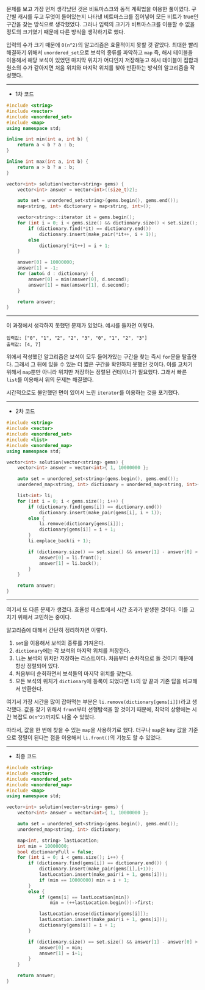 문제를 보고 가장 먼저 생각났던 것은 비트마스크와 동적 계획법을 이용한 풀이였다. 구간별 캐시를 두고 무엇이 들어있는지 나타낸 비트마스크를 집어넣어 모든 비트가 true인 구간을 찾는 방식으로 생각했었다. 그러나 입력의 크기가 비트마스크를 이용할 수 없을 정도의 크기였기 때문에 다른 방식을 생각하기로 했다.


입력의 수가 크기 때문에 `O(n^2)`의 알고리즘은 효율적이지 못할 것 같았다. 최대한 빨리 해결하기 위해서 `unordered_set`으로 보석의 종류를 파악하고 `map` 즉, 해시 테이블을 이용해서 해당 보석이 있었던 마지막 위치가 어디인지 저장해놓고 해시 테이블이 집합과 원소의 수가 같아지면 처음 위치와 마지막 위치를 찾아 반환하는 방식의 알고리즘을 작성했다.

---
* 1차 코드
~~~cpp
#include <string>
#include <vector>
#include <unordered_set>
#include <map>
using namespace std;

inline int min(int a, int b) {
    return a < b ? a : b;
}

inline int max(int a, int b) {
    return a > b ? a : b;
}

vector<int> solution(vector<string> gems) {
    vector<int> answer = vector<int>((size_t)2);

    auto set = unordered_set<string>(gems.begin(), gems.end());
    map<string, int> dictionary = map<string, int>();

    vector<string>::iterator it = gems.begin();
    for (int i = 0; i < gems.size() && dictionary.size() < set.size(); i++) {
        if (dictionary.find(*it) == dictionary.end())
            dictionary.insert(make_pair(*it++, i + 1));
        else
            dictionary[*it++] = i + 1;
    }

    answer[0] = 10000000;
    answer[1] = -1;
    for (auto& d : dictionary) {
        answer[0] = min(answer[0], d.second);
        answer[1] = max(answer[1], d.second);
    }

    return answer;
}
~~~
---
이 과정에서 생각하지 못했던 문제가 있었다. 예시를 들자면 이렇다.
~~~
입력값: ["0", "1", "2", "2", "3", "0", "1", "2", "3"]
출력값: [4, 7]
~~~

위에서 작성했던 알고리즘은 보석이 모두 들어가있는 구간을 찾는 즉시 `for`문을 탈출한다. 그래서 그 뒤에 있을 수 있는 더 짧은 구간을 확인하지 못했던 것이다. 이를 고치기 위해서 `map`뿐만 아니라 위치만 저장하는 정렬된 컨테이너가 필요했다. 그래서 빠른 `list`를 이용해서 위의 문제는 해결했다.

시간적으로도 불안했던 면이 있어서 느린 `iterator`를 이용하는 것을 포기했다.

---
* 2차 코드
~~~cpp
#include <string>
#include <vector>
#include <unordered_set>
#include <list>
#include <unordered_map>
using namespace std;

vector<int> solution(vector<string> gems) {
    vector<int> answer = vector<int>{ 1, 10000000 };

    auto set = unordered_set<string>(gems.begin(), gems.end());
    unordered_map<string, int> dictionary = unordered_map<string, int>();

    list<int> li;
    for (int i = 0; i < gems.size(); i++) {
        if (dictionary.find(gems[i]) == dictionary.end())
            dictionary.insert(make_pair(gems[i], i + 1));
        else {
            li.remove(dictionary[gems[i]]);
            dictionary[gems[i]] = i + 1;
        }
        li.emplace_back(i + 1);

        if (dictionary.size() == set.size() && answer[1] - answer[0] > li.back() - li.front()) {
            answer[0] = li.front();
            answer[1] = li.back();
        }
    }

    return answer;
}
~~~
---
여기서 또 다른 문제가 생겼다. 효율성 테스트에서 시간 초과가 발생한 것이다. 이를 고치기 위해서 고민하는 중이다.

알고리즘에 대해서 간단히 정리하자면 이렇다.

1. `set`을 이용해서 보석의 종류를 가져온다.
2. `dictionary`에는 각 보석의 마지막 위치를 저장한다.
3. `li`는 보석의 위치만 저장하는 리스트이다. 처음부터 순차적으로 돌 것이기 때문에 항상 정렬되어 있다.
4. 처음부터 순회하면서 보석들의 마지막 위치를 찾는다.
5. 모든 보석의 위치가 `dictionary`에 등록이 되었다면 `li`의 양 끝과 기존 답을 비교해서 반환한다.

여기서 가장 시간을 많이 잡아먹는 부분은 `li.remove(dictionary[gems[i]])`라고 생각했다. 값을 찾기 위해서 `front`부터 선형탐색을 할 것이기 때문에, 최악의 상황에는 시간 복잡도 `O(n^2)`까지도 나올 수 있었다.

따라서, 값을 한 번에 찾을 수 있는 `map`을 사용하기로 했다. 더구나 `map`은 key 값을 기준으로 정렬이 된다는 점을 이용해서 `li.front()`의 기능도 할 수 있었다.

---
* 최종 코드

~~~cpp
#include <string>
#include <vector>
#include <unordered_set>
#include <unordered_map>
#include <map>
using namespace std;

vector<int> solution(vector<string> gems) {
    vector<int> answer = vector<int>{ 1, 10000000 };

    auto set = unordered_set<string>(gems.begin(), gems.end());
    unordered_map<string, int> dictionary;

    map<int, string> lastLocation;
    int min = 10000000;
    bool dictionaryFull = false;
    for (int i = 0; i < gems.size(); i++) {
        if (dictionary.find(gems[i]) == dictionary.end()) {
            dictionary.insert(make_pair(gems[i],i+1));
            lastLocation.insert(make_pair(i + 1, gems[i]));
            if (min == 10000000) min = i + 1;
        }
        else {
            if (gems[i] == lastLocation[min])
                min = (++lastLocation.begin())->first;

            lastLocation.erase(dictionary[gems[i]]);
            lastLocation.insert(make_pair(i + 1, gems[i]));
            dictionary[gems[i]] = i + 1;
        }

        if (dictionary.size() == set.size() && answer[1] - answer[0] > i + 1 - min) {
            answer[0] = min;
            answer[1] = i+1;
        }
    }

    return answer;
}
~~~